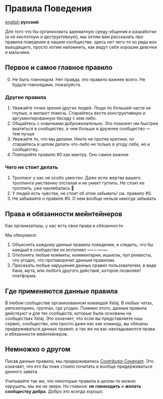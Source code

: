 # Правила Поведения

[english](https://github.com/TanyaEleventhGoddess/glang_mtproto/blob/master/.github/CODE_OF_CONDUCT.md) **русский**

Для того что бы организовать адекватную среду общения и разработки (а не кислотную и деструктивную), мы хотим вам рассказать про правила поведения в нашем сообществе. здесь нет чего-то из ряда вон выходящего, просто хотим напомнить, как ведут себя хорошие девочки и мальчики.

## Первое и самое главное правило

0. Не быть говноедом. Нет правда, это правило важнее всего. Не будьте говноедами, пожалуйста.

### Другие правила

1. Уважайте точки зрения других людей. Люди по большей части не глупые, и желают помочь. Старайтесь вести конструктивную и аргументированную беседу с кем либо.
2. Общайтесь с новичками доброжелательно. Это поможет им быстрее вкатиться в сообщество, а чем больше и дружнее сообщество — тем лучше
3. Уважайте то, что мы делаем. Никто не против критики, но старайтесь в целом делать что-либо не только в угоду себе, но и сообществу.
4. Повторяйте правило #0 как мантру. Оно самое важное

### Чего не стоит делать

1. Троллинг у нас не особо уместен. Даже если жертва вашего троллинга умственно отсталая и не умеет гуглить. Не стоит ее троллить, уже нахлебалась :full_moon_with_face:
2. У людей есть чувства, не стоит об этом забывать! см. правило #0.
3. Не забывайте о правиле #0. О нем вообще нельзя никогда забывать

## Права и обязанности мейнтейнеров

Как организаторы, у нас есть свои права и обязанности

Мы обязуемся:
1. Объяснять каждому данные правила поведения, и следить, что бы каждый в сообществе их исполнял <sub><sup><sub><sup>читай: не говноедил</sup></sub></sup></sub>
2. Отклонять любые коммиты, комментарии, ишьюзы, пул реквесты, что угодно, что противоречит данным правилам.
3. Пресекать любые нарушения данных правил пользователем, в виде бана, мута, или любого другого действия, которое позволяет платформа.

## Где применяются данные правила

В любом сообществе организованном командой Xelaj. В любых чатах, репозиториях, группах, где угодно. Помимо этого, данные правила действуют и для тех сообществ, которые были основаны на сообществах Xelaj. Это означает, что если вы представляете наш сервис, сообщество, или просто даже нас как команду, вы обязаны придерживаться данных правил, а так же на вас накладываются права и обязанности мейнтейнеров.

## Немножко о другом
Писав данные правила, мы придерживались [Contributor Covenant](https://contributor-covenant.org). Это означает, что его бы тоже стоило почитать и вообще придерживаться данного завета.

Учитывайте так же, что некоторые правила в целом-то можно нарушить, мы же не звери. Но главное: **не говноедить** и **желать сообществу добра**. Добро это всегда хорошо.
